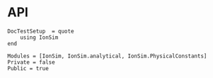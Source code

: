 # API

```@meta
DocTestSetup  = quote
    using IonSim
end
```

```@autodocs
Modules = [IonSim, IonSim.analytical, IonSim.PhysicalConstants]
Private = false
Public = true
```
